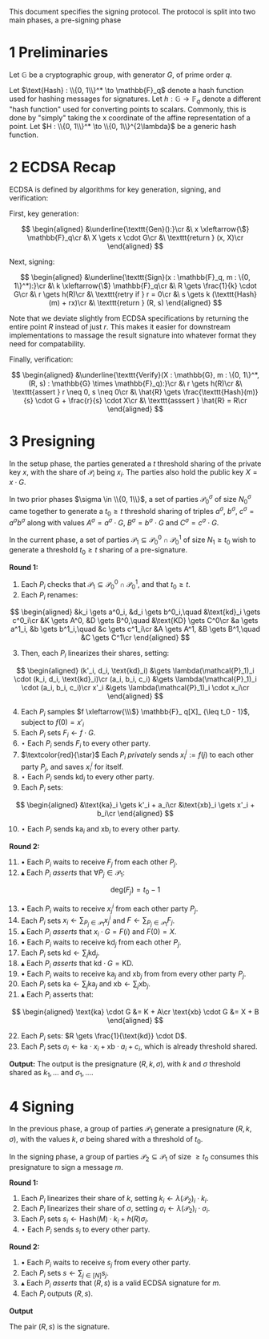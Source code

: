 This document specifies the signing protocol.
The protocol is split into two main phases, a pre-signing phase

# 1 Preliminaries

Let $\mathbb{G}$ be a cryptographic group, with generator $G$, of prime order $q$.

Let $\text{Hash} : \\{0, 1\\}^* \to \mathbb{F}_q$ denote a hash function used for hashing messages
for signatures.
Let $h : \mathbb{G} \to \mathbb{F}_q$ denote a different "hash function" used for converting points to scalars.
Commonly, this is done by "simply" taking the x coordinate of the affine
representation of a point.
Let $H : \\{0, 1\\}^* \to \\{0, 1\\}^{2\lambda}$ be a generic hash function.

# 2 ECDSA Recap

ECDSA is defined by algorithms for key generation, signing, and verification:

First, key generation:

$$
\begin{aligned}
&\underline{\texttt{Gen}():}\cr
&\ x \xleftarrow{\$} \mathbb{F}_q\cr
&\ X \gets x \cdot G\cr
&\ \texttt{return } (x, X)\cr
\end{aligned}
$$

Next, signing:

$$
\begin{aligned}
&\underline{\texttt{Sign}(x : \mathbb{F}_q, m : \{0, 1\}^*):}\cr
&\ k \xleftarrow{\$} \mathbb{F}_q\cr
&\ R \gets \frac{1}{k} \cdot G\cr
&\ r \gets h(R)\cr
&\ \texttt{retry if } r = 0\cr
&\ s \gets k (\texttt{Hash}(m) + rx)\cr
&\ \texttt{return } (R, s)
\end{aligned}
$$

Note that we deviate slightly from ECDSA specifications by returning
the entire point $R$ instead of just $r$.
This makes it easier for downstream implementations to massage
the result signature into whatever format they need for compatability.

Finally, verification:

$$
\begin{aligned}
&\underline{\texttt{Verify}(X : \mathbb{G}, m : \{0, 1\}^*, (R, s) : \mathbb{G} \times \mathbb{F}_q):}\cr
&\ r \gets h(R)\cr
&\ \texttt{assert } r \neq 0, s \neq 0\cr
&\ \hat{R} \gets \frac{\texttt{Hash}(m)}{s} \cdot G + \frac{r}{s} \cdot X\cr
&\ \texttt{asssert } \hat{R} = R\cr
\end{aligned}
$$

# 3 Presigning

In the setup phase, the parties generated a $t$ threshold sharing
of the private key $x$, with the share of $\mathcal{P}_i$ being $x_i$.
The parties also hold the public key $X = x \cdot G$.

In two prior phases $\sigma \in \\{0, 1\\}$, a set of parties $\mathcal{P}_0^\sigma$ of size $N_0^\sigma$
came together to generate a $t_0 \geq t$ threshold sharing of triples $a^\sigma$, $b^\sigma$, $c^\sigma = a^\sigma b^\sigma$
along with values $A^\sigma = a^\sigma \cdot G$, $B^\sigma = b^\sigma \cdot G$ and $C^\sigma = c^\sigma \cdot G$.

In the current phase, a set of parties $\mathcal{P}_ 1 \subseteq \mathcal{P}_ 0^0 \cap \mathcal{P}^1_ 0$
of size $N_1 \geq t_0$ wish to generate a threshold $t_0 \geq t$ sharing
of a pre-signature.

**Round 1:**

1. Each $P_i$ checks that $\mathcal{P}_1 \subseteq \mathcal{P}_0^0 \cap \mathcal{P}_0^1$, and that $t_0 \geq t$.
2. Each $P_i$ renames:

$$
\begin{aligned}
&k_i \gets a^0_i, &d_i \gets b^0_i,\quad &\text{kd}_i \gets c^0_i\cr
&K \gets A^0, &D \gets B^0,\quad &\text{KD} \gets C^0\cr
&a \gets a^1_i, &b \gets b^1_i,\quad &c \gets c^1_i\cr
&A \gets A^1, &B \gets B^1,\quad &C \gets C^1\cr
\end{aligned}
$$

3. Then, each $P_i$ linearizes their shares, setting:

$$
\begin{aligned}
(k'_i, d_i, \text{kd}_i) &\gets \lambda(\mathcal{P}_1)_i \cdot (k_i, d_i, \text{kd}_i)\cr
(a_i, b_i, c_i) &\gets \lambda(\mathcal{P}_1)_i \cdot (a_i, b_i, c_i)\cr
x'_i &\gets \lambda(\mathcal{P}_1)_i \cdot x_i\cr
\end{aligned}
$$

4. Each $P_i$ samples $f \xleftarrow{\\\$} \mathbb{F}_ q[X]_ {\leq t_0 - 1}$,
subject to $f(0) = x'_i$
5. Each $P_i$ sets $F_ i \gets f \cdot G$.
6. $\star$ Each $P_i$ sends $F_i$ to every other party.
7. $\textcolor{red}{\star}$ Each $P_i$ *privately* sends $x_i^j := f(j)$ to each other party $P_j$, and saves $x_i^i$ for itself.
8. $\star$ Each $P_i$ sends $\text{kd}_i$ to every other party.
9. Each $P_i$ sets:

$$
\begin{aligned}
&\text{ka}_i \gets k'_i + a_i\cr
&\text{xb}_i \gets x'_i + b_i\cr
\end{aligned}
$$

10. $\star$ Each $P_i$ sends $\text{ka}_i$ and $\text{xb}_i$ to every other party.

**Round 2:**

11. $\bullet$ Each $P_i$ waits to receive $F_j$ from each other $P_j$.
12. $\blacktriangle$ Each $P_i$ *asserts* that $\forall P_j \in \mathcal{P}_ 1$:

$$
\text{deg}(F_ j) = t_0 - 1
$$

13. $\bullet$ Each $P_i$ waits to receive $x_j^i$ from each other party $P_j$.
14. Each $P_i$ sets $x_ i \gets \sum_{P_ j \in \mathcal{P}_ 1} x^i_ j$ and $F \gets \sum_ {P_ j \in \mathcal{P}_ 1} F_ j$.
15. $\blacktriangle$ Each $P_i$ *asserts* that $x_i \cdot G = F(i)$ and $F(0) = X$.
16. $\bullet$ Each $P_i$ waits to receive $\text{kd}_j$ from each other $P_j$.
17. Each $P_i$ sets $\text{kd} \gets \sum_j \text{kd}_j$.
18. $\blacktriangle$ Each $P_i$ *asserts* that $\text{kd} \cdot G = \text{KD}$.
19. $\bullet$ Each $P_i$ waits to receive $\text{ka}_j$ and $\text{xb}_j$ from from every other party $P_j$.
20. Each $P_i$ sets $\text{ka} \gets \sum_j \text{ka}_j$ and $\text{xb} \gets \sum_j \text{xb}_j$.
21. $\blacktriangle$ Each $P_i$ asserts that:

$$
\begin{aligned}
\text{ka} \cdot G &= K + A\cr
\text{xb} \cdot G &= X + B
\end{aligned}
$$

22. Each $P_i$ sets: $R \gets \frac{1}{\text{kd}} \cdot D$.
23. Each $P_i$ sets $\sigma_i \gets \text{ka} \cdot x_i + \text{xb} \cdot a_i + c_i$, which is already threshold shared.

**Output:**
The output is the presignature $(R, k, \sigma)$, with $k$ and $\sigma$
threshold shared as $k_1, \ldots$ and $\sigma_1, \ldots$.

# 4 Signing

In the previous phase, a group of parties $\mathcal{P}_1$
generate a presignature $(R, k, \sigma)$, with the values
$k$, $\sigma$ being shared with a threshold of $t_0$.

In the signing phase, a group of parties $\mathcal{P}_2 \subseteq \mathcal{P}_1$ of size $\geq t_0$ consumes this presignature
to sign a message $m$.

**Round 1:**

1. Each $P_i$ linearizes their share of $k$, setting $k_i \gets \lambda(\mathcal{P}_2)_i \cdot k_i$.
2. Each $P_i$ linearizes their share of $\sigma$, setting $\sigma_i \gets \lambda(\mathcal{P}_2)_i \cdot \sigma_i$.
3. Each $P_i$ sets $s_i \gets \text{Hash}(M) \cdot k_i + h(R) \sigma_i$.
4. $\star$ Each $P_i$ sends $s_i$ to every other party.

**Round 2:**

1. $\bullet$ Each $P_i$ waits to receive $s_j$ from every other party.
2. Each $P_i$ sets $s \gets \sum_{j \in [N]} s_j$.
3. $\blacktriangle$ Each $P_i$ *asserts* that $(R, s)$ is a valid ECDSA signature for $m$.
4. Each $P_i$ outputs $(R, s)$.

**Output**

The pair $(R, s)$ is the signature.

